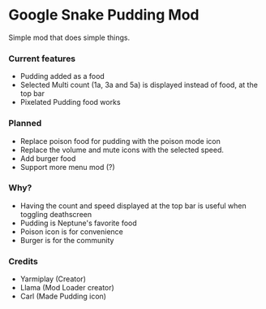# Google Snake Pudding Mod
Simple mod that does simple things.

### Current features     
* Pudding added as a food
* Selected Multi count (1a, 3a and 5a) is displayed instead of food, at the top bar
* Pixelated Pudding food works

### Planned
* Replace poison food for pudding with the poison mode icon
* Replace the volume and mute icons with the selected speed.
* Add burger food
* Support more menu mod (?)

### Why?
* Having the count and speed displayed at the top bar is useful when toggling deathscreen
* Pudding is Neptune's favorite food
* Poison icon is for convenience 
* Burger is for the community

### Credits
* Yarmiplay (Creator)
* Llama (Mod Loader creator)
* Carl (Made Pudding icon)
